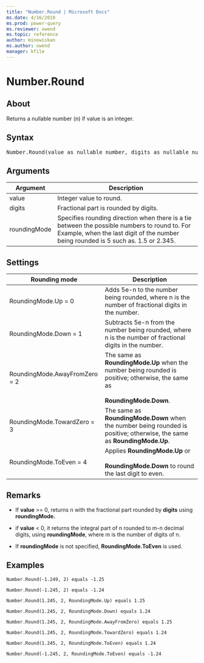```yaml
---
title: "Number.Round | Microsoft Docs"
ms.date: 4/16/2018
ms.prod: power-query
ms.reviewer: owend
ms.topic: reference
author: minewiskan
ms.author: owend
manager: kfile
---
```

# Number.Round

  
## About  
Returns a nullable number (n) if value is an integer.  
  
## Syntax

<pre>
Number.Round(value as nullable number, digits as nullable number,  roundingMode as nullable number) as nullable number  
</pre> 
  
## Arguments  
  
|Argument|Description|  
|------------|---------------|  
|value|Integer value to round.|  
|digits|Fractional part is rounded by digits.|  
|roundingMode|Specifies rounding direction when there is a tie between the possible numbers to round to. For Example, when the last digit of the number being rounded is 5 such as. 1.5 or 2.345.|  
  
## <a name="__toc360788733"></a>Settings  
  
|Rounding mode|Description|  
|-----------------|---------------|  
|RoundingMode.Up = 0|Adds 5e-n to the number being rounded, where n is the number of fractional digits in the number.|  
|RoundingMode.Down = 1|Subtracts 5e-n from the number being rounded, where n is the number of fractional digits in the number.|  
|RoundingMode.AwayFromZero = 2|The same as **RoundingMode.Up** when the number being rounded is positive; otherwise, the same as<br /><br />**RoundingMode.Down**.|  
|RoundingMode.TowardZero = 3|The same as **RoundingMode.Down** when the number being rounded is positive; otherwise, the same as **RoundingMode.Up**.|  
|RoundingMode.ToEven = 4|Applies **RoundingMode.Up** or<br /><br />**RoundingMode.Down** to round the last digit to even.|  
  
## Remarks  
  
-   If **value** &gt;= 0, returns n with the fractional part rounded by **digits** using **roundingMode.**  
  
-   if **value** &lt; 0, it returns the integral part of n rounded to m-n decimal digits, using **roundingMode**, where m is the number of digits of n.  
  
-   If **roundingMode** is not specified, **RoundingMode.ToEven** is used.  
  
## Examples  
  
```powerquery-m
Number.Round(-1.249, 2) equals -1.25  
```  
  
```powerquery-m
Number.Round(-1.245, 2) equals -1.24  
```  
  
```powerquery-m
Number.Round(1.245, 2, RoundingMode.Up) equals 1.25  
```  
  
```powerquery-m
Number.Round(1.245, 2, RoundingMode.Down) equals 1.24  
```  
  
```powerquery-m
Number.Round(1.245, 2, RoundingMode.AwayFromZero) equals 1.25  
```  
  
```powerquery-m
Number.Round(1.245, 2, RoundingMode.TowardZero) equals 1.24  
```  
  
```powerquery-m
Number.Round(1.245, 2, RoundingMode.ToEven) equals 1.24  
```  
  
```powerquery-m
Number.Round(-1.245, 2, RoundingMode.ToEven) equals -1.24  
```  
